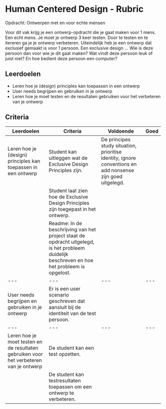 
# Human Centered Design - Rubric

Opdracht: Ontwerpen met en voor echte mensen

Voor dit vak krijg je een ontwerp-opdracht die je gaat maken voor 1 mens. Een echt mens. Je moet je ontwerp 3 keer testen. Door te testen en te itereren ga je je ontwerp verbeteren. Uiteindelijk heb je een ontwerp dat exclusief gemaakt is voor 1 persoon. Een exclusive design ... Wie is deze persoon dan voor wie je dit gaat maken? Wat vindt deze persoon leuk of juist niet? En hoe bedient deze persoon een computer?		


## Leerdoelen

- Leren hoe je (design) principles kan toepassen in een ontwerp
- User needs begrijpen en gebruiken in je ontwerp
- Leren hoe je moet testen en de resultaten gebruiken voor het verbeteren van je ontwerp


## Criteria

| Leerdoelen  | 	Criteria  |  Voldoende | Goed |
|---|---|---|---|
| Leren hoe je (design) principles kan toepassen in een ontwerp | Student kan uitleggen wat de Exclusive Design Principles zijn. | De principes study situation, prioritise identity, ignore conventions en add nonsense zijn goed uitgelegd. | | 
|  | Student laat zien hoe de Exclusive Design Principles zijn toegepast in het ontwerp. |  |  | 
|  | Readme: In de beschrijving van het project staat de opdracht uitgelegd, is het probleem duidelijk beschreven en hoe het probleem is opgelost.  |  |  | 
|---|---|---|---|
| User needs begrijpen en gebruiken in je ontwerp | Er is een user scenario geschreven dat aansluit bij de identiteit van de test persoon. |  |  | 
|---|---|---|---|
| Leren hoe je moet testen en de resultaten gebruiken voor het verbeteren van je ontwerp | De student kan een test opzetten. |  |  | 
|  | De student kan testresultaten toepassen om een ontwerp te verbeteren. |  |  | 
